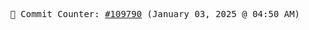 <p align="center">
    <samp>
        📮 Commit Counter: <a href="https://github.com/Javascript-void0/Javascript-void0/commits/main">#109790</a> (January 03, 2025 @ 04:50 AM)
    </samp>
</p>